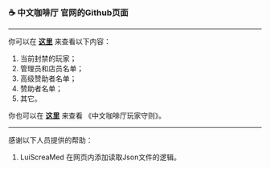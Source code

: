 ### ☕️ 中文咖啡厅 官网的Github页面

---

你可以在 **[这里](https://hrenact.github.io)** 来查看以下内容：

1. 当前封禁的玩家；
2. 管理员和店员名单；
3. 高级赞助者名单；
4. 赞助者名单；
5. 其它。

你也可以在 **[这里](https://hrenact.github.io/UserRules/UserRules.html)** 来查看 《中文咖啡厅玩家守则》。

---

感谢以下人员提供的帮助：

1. LuiScreaMed 在网页内添加读取Json文件的逻辑。